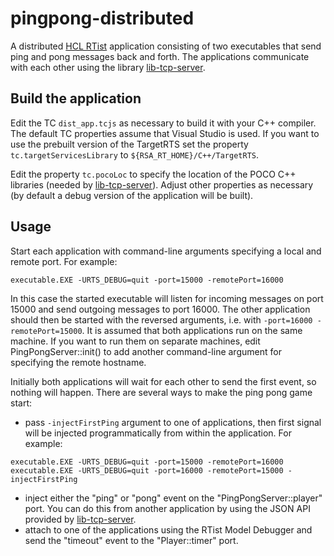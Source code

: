 # pingpong-distributed
A distributed [HCL RTist](https://www.devops-community.com/realtime-software-tooling-rtist.html) application consisting of two executables that send ping and pong messages back and forth. The applications communicate with each other using the library [lib-tcp-server](https://github.com/hcl-pnp-rtist/lib-tcp-server).

## Build the application
Edit the TC `dist_app.tcjs` as necessary to build it with your C++ compiler. The default TC properties assume that Visual Studio is used. If you want to use the prebuilt version of the TargetRTS set the property `tc.targetServicesLibrary` to `${RSA_RT_HOME}/C++/TargetRTS`.

Edit the property `tc.pocoLoc` to specify the location of the POCO C++ libraries (needed by [lib-tcp-server](https://github.com/hcl-pnp-rtist/lib-tcp-server)). Adjust other properties as necessary (by default a debug version of the application will be built). 

## Usage
Start each application with command-line arguments specifying a local and remote port. For example:
```
executable.EXE -URTS_DEBUG=quit -port=15000 -remotePort=16000
```

In this case the started executable will listen for incoming messages on port 15000 and send outgoing messages to port 16000. The other application should then be started with the reversed arguments, i.e. with `-port=16000 -remotePort=15000`. It is assumed that both applications run on the same machine. If you want to run them on separate machines, edit PingPongServer::init() to add another command-line argument for specifying the remote hostname.

Initially both applications will wait for each other to send the first event, so nothing will happen. There are several ways to make the ping pong game start:
* pass `-injectFirstPing` argument to one of applications, then first signal will be injected programmatically from within the application. For example:
```
executable.EXE -URTS_DEBUG=quit -port=15000 -remotePort=16000
executable.EXE -URTS_DEBUG=quit -port=16000 -remotePort=15000 -injectFirstPing
```
* inject either the "ping" or "pong" event on the "PingPongServer::player" port. You can do this from another application by using the JSON API provided by [lib-tcp-server](https://github.com/hcl-pnp-rtist/lib-tcp-server).
* attach to one of the applications using the RTist Model Debugger and send the "timeout" event to the "Player::timer" port.
